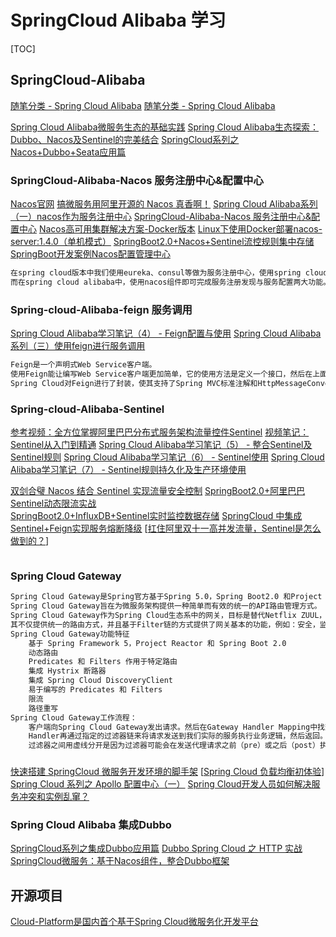 # SpringCloud Alibaba 学习

[TOC]


## SpringCloud-Alibaba
[随笔分类 - Spring Cloud Alibaba](https://www.cnblogs.com/fx-blog/category/1569361.html)
[随笔分类 - Spring Cloud Alibaba](https://www.cnblogs.com/zhixie/category/1759831.html)

[Spring Cloud Alibaba微服务生态的基础实践](https://www.cnblogs.com/zhuhuix/p/13679153.html)
[Spring Cloud Alibaba生态探索：Dubbo、Nacos及Sentinel的完美结合](https://www.cnblogs.com/zhuhuix/p/13710177.html)
[SpringCloud系列之Nacos+Dubbo+Seata应用篇](https://www.cnblogs.com/chinaWu/p/13671620.html)
### SpringCloud-Alibaba-Nacos 服务注册中心&配置中心
[Nacos官网](https://nacos.io/zh-cn/index.html)
[搞微服务用阿里开源的 Nacos 真香啊！](https://www.cnblogs.com/xueweihan/p/13961778.html)
[Spring Cloud Alibaba系列（一）nacos作为服务注册中心](https://www.cnblogs.com/zhixie/p/12848317.html)
[SpringCloud-Alibaba-Nacos 服务注册中心&配置中心](https://www.cnblogs.com/songjilong/p/12796258.html)
[Nacos高可用集群解决方案-Docker版本](https://www.cnblogs.com/hellxz/p/nacos-cluster-docker.html)
[Linux下使用Docker部署nacos-server:1.4.0（单机模式）](https://www.cnblogs.com/haoxianrui/p/14059009.html)
[SpringBoot2.0+Nacos+Sentinel流控规则集中存储](https://www.cnblogs.com/smallSevens/p/11553695.html)
[SpringBoot开发案例Nacos配置管理中心](https://www.cnblogs.com/smallSevens/p/11223830.html)
```markdown
在spring cloud版本中我们使用eureka、consul等做为服务注册中心，使用spring cloud config做为配置中心。
而在spring cloud alibaba中，使用nacos组件即可完成服务注册发现与服务配置两大功能。
```
### Spring-cloud-Alibaba-feign 服务调用
[Spring Cloud Alibaba学习笔记（4） - Feign配置与使用](https://www.cnblogs.com/fx-blog/p/11714109.html)
[Spring Cloud Alibaba系列（三）使用feign进行服务调用](https://www.cnblogs.com/zhixie/p/12880245.html)
```markdown
Feign是一个声明式Web Service客户端。
使用Feign能让编写Web Service客户端更加简单，它的使用方法是定义一个接口，然后在上面添加注解，同时也支持JAX-RS标准的注解。Feign也支持可拔插式的编码器和解码器。
Spring Cloud对Feign进行了封装，使其支持了Spring MVC标准注解和HttpMessageConverters。Feign可以与Eureka和Ribbon组合使用以支持负载均衡。
```
### Spring-cloud-Alibaba-Sentinel
[参考视频：全方位掌握阿里巴巴分布式服务架构流量控件Sentinel](https://www.bilibili.com/video/BV12A411E7aX)
[视频笔记：Sentinel从入门到精通](https://blog.csdn.net/m_awdawdw/article/details/109023535)
[Spring Cloud Alibaba学习笔记（5） - 整合Sentinel及Sentinel规则](https://www.cnblogs.com/fx-blog/p/11720220.html)
[Spring Cloud Alibaba学习笔记（6） - Sentinel使用](https://www.cnblogs.com/fx-blog/p/11725989.html)
[Spring Cloud Alibaba学习笔记（7） - Sentinel规则持久化及生产环境使用](https://www.cnblogs.com/fx-blog/p/11726189.html)

[双剑合璧 Nacos 结合 Sentinel 实现流量安全控制](https://www.cnblogs.com/mrhelloworld/p/sentinel-nacos.html)
[SpringBoot2.0+阿里巴巴Sentinel动态限流实战](https://www.cnblogs.com/smallSevens/p/11531534.html)			
[SpringBoot2.0+InfluxDB+Sentinel实时监控数据存储](https://www.cnblogs.com/smallSevens/p/11576263.html)
[SpringCloud 中集成Sentinel+Feign实现服务熔断降级](cnblogs.com/NathanYang/p/11819881.html)
[[扛住阿里双十一高并发流量，Sentinel是怎么做到的？](https://www.cnblogs.com/caison/p/11673047.html)]

```markdown

```
### Spring Cloud Gateway
```markdown
Spring Cloud Gateway是Spring官方基于Spring 5.0，Spring Boot2.0 和Project Reactor等技术开发的网关，
Spring Cloud Gateway旨在为微服务架构提供一种简单而有效的统一的API路由管理方式。
Spring Cloud Gateway作为Spring Cloud生态系中的网关，目标是替代Netflix ZUUL，
其不仅提供统一的路由方式，并且基于Filter链的方式提供了网关基本的功能，例如：安全，监控/埋点，和限流等。
Spring Cloud Gateway功能特征
    基于 Spring Framework 5，Project Reactor 和 Spring Boot 2.0
    动态路由
    Predicates 和 Filters 作用于特定路由
    集成 Hystrix 断路器
    集成 Spring Cloud DiscoveryClient
    易于编写的 Predicates 和 Filters
    限流
    路径重写
Spring Cloud Gateway工作流程：
    客户端向Spring Cloud Gateway发出请求。然后在Gateway Handler Mapping中找到与请求相匹配的路由，将其发送到Gateway Web Handler。
    Handler再通过指定的过滤器链来将请求发送到我们实际的服务执行业务逻辑，然后返回。
    过滤器之间用虚线分开是因为过滤器可能会在发送代理请求之前（pre）或之后（post）执行业务逻辑。
```

###
[快速搭建 SpringCloud 微服务开发环境的脚手架](https://www.cnblogs.com/xueweihan/p/11935291.html)
[[Spring Cloud 负载均衡初体验](https://www.cnblogs.com/Sinte-Beuve/p/11569789.html)]
[Spring Cloud 系列之 Apollo 配置中心（一）](https://www.cnblogs.com/mrhelloworld/p/apollo1.html)
[Spring Cloud开发人员如何解决服务冲突和实例乱窜？](https://www.cnblogs.com/zlt2000/p/11459390.html)

### Spring Cloud Alibaba 集成Dubbo
[SpringCloud系列之集成Dubbo应用篇](https://www.cnblogs.com/chinaWu/p/12818661.html)
[Dubbo Spring Cloud 之 HTTP 实战](https://www.cnblogs.com/babycomeon/p/11553757.html)
[SpringCloud微服务：基于Nacos组件，整合Dubbo框架](https://www.cnblogs.com/cicada-smile/p/13442936.html)

## 开源项目
[Cloud-Platform是国内首个基于Spring Cloud微服务化开发平台](https://gitee.com/geek_qi/cloud-platform)
